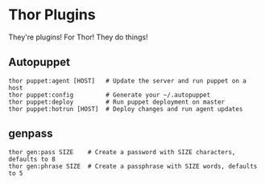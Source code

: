 Thor Plugins
============

They're plugins! For Thor! They do things!

Autopuppet
----------

    thor puppet:agent [HOST]   # Update the server and run puppet on a host
    thor puppet:config         # Generate your ~/.autopuppet
    thor puppet:deploy         # Run puppet deployment on master
    thor puppet:hotrun [HOST]  # Deploy changes and run agent updates

genpass
-------

    thor gen:pass SIZE    # Create a password with SIZE characters, defaults to 8
    thor gen:phrase SIZE  # Create a passphrase with SIZE words, defaults to 5
